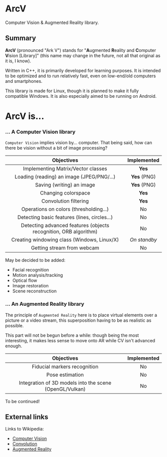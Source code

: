 # ArcV
Computer Vision &amp; Augmented Reality library.

## Summary

**ArcV** (pronounced "Ark V") stands for "**A**ugmented **R**eality and **C**omputer **V**ision [Library]" (this name may change in the future, not all that original as it is, I know).

Written in C++, it is primarily developed for learning purposes. It is intended to be optimized and to run relatively fast, even on low-end/old computers and smartphones.

This library is made for Linux, though it is planned to make it fully compatible Windows. It is also especially aimed to be running on Android.


# ArcV is...

### ... A **C**omputer **V**ision library

`Computer Vision` implies vision by... computer. That being said, how can there be vision without a bit of image processing?

| Objectives | Implemented |
| :--------: | :---------: |
| Implementing Matrix/Vector classes | **Yes** |
| Loading (reading) an image (JPEG/PNG/...) | **Yes** (PNG) |
| Saving (writing) an image | **Yes** (PNG) |
| Changing colorspace | **Yes** |
| Convolution filtering | **Yes** |
| Operations on colors (thresholding...) | No |
| Detecting basic features (lines, circles...) | No |
| Detecting advanced features (objects recognition, ORB algorithm) | No |
| Creating windowing class (Windows, Linux/X) | _On standby_ |
| Getting stream from webcam | No |

May be decided to be added:
- Facial recognition
- Motion analysis/tracking
- Optical flow
- Image restoration
- Scene reconstruction

### ... An **A**ugmented **R**eality library

The principle of `Augmented Reality` here is to place virtual elements over a picture or a video stream, this superposition having to be as realistic as possible.

This part will not be begun before a while: though being the most interesting, it makes less sense to move onto AR while CV isn't advanced enough.

| Objectives | Implemented |
| :---------: | :---------: |
| Fiducial markers recognition | No |
| Pose estimation | No |
| Integration of 3D models into the scene (OpenGL/Vulkan) | No |

To be continued!

## External links

Links to Wikipedia:
- [Computer Vision](https://en.wikipedia.org/wiki/Computer_vision)
- [Convolution](https://en.wikipedia.org/wiki/Kernel_(image_processing))
- [Augmented Reality](https://en.wikipedia.org/wiki/Augmented_reality)
